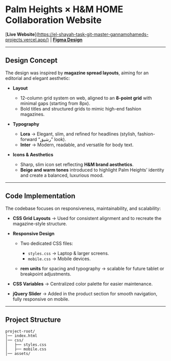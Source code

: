 
# Palm Heights × H&M HOME Collaboration Website

 [**Live Website**][(https://el-shayah-task-git-master-gannamohameds-projects.vercel.app/)](https://el-shayah-task.vercel.app/)   |    [**Figma Design**](https://www.figma.com/design/nUdsMBxLEjqdmZiSQYeQfX/Ganna-Mohamed---Elshayah-Task?node-id=0-1&t=1FGbAr2wQhpLQEmN-1_)

---

## Design Concept

The design was inspired by **magazine spread layouts**, aiming for an editorial and elegant aesthetic:

* **Layout**

  * 12-column grid system on web, aligned to an **8-point grid** with minimal gaps (starting from 8px).
  * Bold titles and structured grids to mimic high-end fashion magazines.

* **Typography**

  * **Lora** → Elegant, slim, and refined for headlines (stylish, fashion-forward “رشيق” look).
  * **Inter** → Modern, readable, and versatile for body text.

* **Icons & Aesthetics**

  * Sharp, slim icon set reflecting **H&M brand aesthetics**.
  * **Beige and warm tones** introduced to highlight Palm Heights’ identity and create a balanced, luxurious mood.

---

## Code Implementation

The codebase focuses on responsiveness, maintainability, and scalability:

* **CSS Grid Layouts** → Used for consistent alignment and to recreate the magazine-style structure.
* **Responsive Design**

  * Two dedicated CSS files:

    * `styles.css` → Laptop & larger screens.
    * `mobile.css` → Mobile devices.
  * **rem units** for spacing and typography → scalable for future tablet or breakpoint adjustments.
* **CSS Variables** → Centralized color palette for easier maintenance.
* **jQuery Slider** → Added in the product section for smooth navigation, fully responsive on mobile.

---

## Project Structure

```
project-root/
│── index.html
│── css/
│   ├── styles.css
│   ├── mobile.css
│── assets/
```
